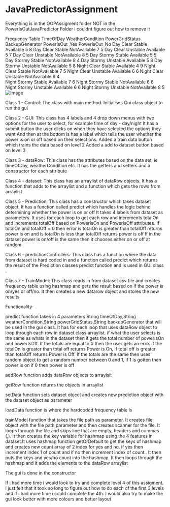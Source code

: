 # JavaPredictorAssignment

Everything is in the OOPAssigment folder NOT in the PowerIsOutJavaPredictor Folder i couldnt figure out how to remove it

Frequency Table
TimeOfDay	WeatherCondition	PowerGridStatus	BackupGenerator	PowerIsOut_Yes	PowerIsOut_No
Day	        Clear	            Stable	        Available	        5	              8
Day	        Clear	            Stable	        NotAvailable	    7	              5
Day	        Clear	            Unstable	      Available	        5              	7
Day	        Clear	            Unstable	      NotAvailable	    8	              5
Day	        Stormy	          Stable	        Available	        5	              5
Day	        Stormy	          Stable	        NotAvailable	    8	              4
Day	        Stormy	          Unstable	      Available	        5	              8
Day	        Stormy	          Unstable	      NotAvailable	    5              	8
Night      	Clear            	Stable	        Available	        4	              9
Night	      Clear            	Stable        	NotAvailable	    7	              5
Night	      Clear            	Unstable      	Available	        6              	6
Night      	Clear            	Unstable	      NotAvailable	    9	              4  
Night      	Stormy	          Stable	        Available	        7	              6
Night	      Stormy	          Stable	        NotAvailable	    6	              6
Night	      Stormy	          Unstable	      Available	        6	              6
Night      	Stormy	          Unstable	      NotAvailable	    8	              5
![image](https://github.com/user-attachments/assets/2c78e02c-1f56-4c37-adcb-2af87a24638b)




Class 1 - Control: The class with main method. Initialises Gui class object to run the gui

Class 2 - GUI: This class has 4 labels and 4 drop down menus with two options for the user to select, for example time of day - day/night
 It has a submit button the user clicks on when they have selected the options they want
 And then at the bottom is has a label which tells the user whether the power is on or off based on their selections.
 Added a train data button which trains the data based on level 2 
 Added a add to dataset button based on level 3

Class 3 - dataRow: This class has the attributes based on the data set, ie timeOfDay, weatherCondition etc.
It has the getters and setters and a constructor for each attribute

Class 4 - dataset: This class has an arraylist of dataRow objects.
It has a function that adds to the arraylist and a function which gets the rows from arraylist

Class 5 - Prediction: This class has a constructor which takes dataset object.
It has a function called predict which handles the logic behind determining whether the power is on or off
It takes 4 labels from dataset as parameters. It uses for each loop to get each row and increments totalOn and increments totalOff based on   PowerIsOn and PowerisOff attributes. If totalOn and totalOff = 0 then error is totalOn is greater than totalOff returns power is on and is totalOn is less than totalOff returns power is off
If in the dataset  power is on/off is the same then it chooses either on or off at random

Class 6 - predictionControllers: This class  has a function where the data from dataset is hard coded in and a function called predict which returns the result of the Prediction classes predict function and is used in GUI class .

Class 7 - TrainModel: This class reads in from dataset csv file and creates frequency table using hashmap and gets the result based on if the power is on/yes or    off/no. It then creates a new datarow object and stores the new results


Functionality-

predict function takes in 4 parameters String timeOfDay,String weatherCondition,String powerGridStatus,String backupGenerator that will be used in the gui class. It has for each loop that uses dataRow object to loop through each row in dataset class arraylist. if what the user selects is the same as whats in the dataset then it gets the total number of powerIsOn and powerIsOff. If the totals are equal to 0 then the user gets an erro. if the totalOn is greater than total off returns Power is On, if total off is greater than totalOff returns Power is Off. If the totals are the same then uses random object to get a random number between 0 and 1, if 1 is gotten then power is on if 0 then power is off

addRow function adds dataRow objects to arraylsit

getRow function returns the objects in arraylist

setData function sets dataset object and creates new prediction object with the dataset object as parameter

loadData function is where the hardcoded frequency table is

trainModel function that takes the file path as parameter. It creates file object with the file path parameter and then creates scanner for the file. It loops through the file and skips line that are empty, headers and commas (,). It then creates the key variable for hashmap using the 4 features in dataset.It uses hashmap function getOrDefault to get the keys of hashmap and creates new count array of 2 index for yes and no. if yes then increment index 1 of count and if no then increment index of count . It then puts the keys and yes/no count into the hashmap. It then loops through the hashmap and it adds the elements to the dataRow arraylist

The gui is done in the constructor

If i had more time i would look to try and complete level 4 of this assigment. I just felt that it took so long to figure out how to do each of the first 3 levels and if i had more time i could complete the 4th. I would also try to make the gui look better with more colours and better layout

